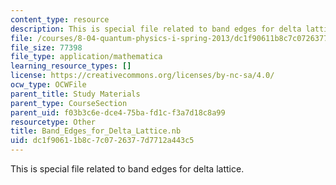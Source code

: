 ```yaml
---
content_type: resource
description: This is special file related to band edges for delta lattice.
file: /courses/8-04-quantum-physics-i-spring-2013/dc1f90611b8c7c0726377d7712a443c5_Band_Edges_for_Delta_Lattice.nb
file_size: 77398
file_type: application/mathematica
learning_resource_types: []
license: https://creativecommons.org/licenses/by-nc-sa/4.0/
ocw_type: OCWFile
parent_title: Study Materials
parent_type: CourseSection
parent_uid: f03b3c6e-dce4-75ba-fd1c-f3a7d18c8a99
resourcetype: Other
title: Band_Edges_for_Delta_Lattice.nb
uid: dc1f9061-1b8c-7c07-2637-7d7712a443c5
---
```

This is special file related to band edges for delta lattice.